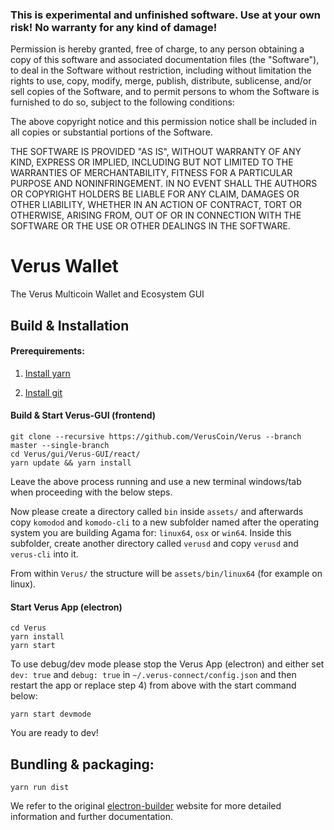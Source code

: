 ### This is experimental and unfinished software. Use at your own risk! No warranty for any kind of damage!

Permission is hereby granted, free of charge, to any person obtaining a copy of this software and associated documentation files (the "Software"), to deal in the Software without restriction, including without limitation the rights to use, copy, modify, merge, publish, distribute, sublicense, and/or sell copies of the Software, and to permit persons to whom the Software is furnished to do so, subject to the following conditions:

The above copyright notice and this permission notice shall be included in all copies or substantial portions of the Software.

THE SOFTWARE IS PROVIDED "AS IS", WITHOUT WARRANTY OF ANY KIND, EXPRESS OR IMPLIED, INCLUDING BUT NOT LIMITED TO THE WARRANTIES OF MERCHANTABILITY, FITNESS FOR A PARTICULAR PURPOSE AND NONINFRINGEMENT. IN NO EVENT SHALL THE AUTHORS OR COPYRIGHT HOLDERS BE LIABLE FOR ANY CLAIM, DAMAGES OR OTHER LIABILITY, WHETHER IN AN ACTION OF CONTRACT, TORT OR OTHERWISE, ARISING FROM, OUT OF OR IN CONNECTION WITH THE SOFTWARE OR THE USE OR OTHER DEALINGS IN THE SOFTWARE.

# Verus Wallet
The Verus Multicoin Wallet and Ecosystem GUI

## Build & Installation

#### Prerequirements:

1) [Install yarn](https://yarnpkg.com/)

2) [Install git](https://git-scm.com/)


#### Build & Start Verus-GUI (frontend)

```shell
git clone --recursive https://github.com/VerusCoin/Verus --branch master --single-branch
cd Verus/gui/Verus-GUI/react/
yarn update && yarn install 
```
Leave the above process running and use a new terminal windows/tab when proceeding with the below steps.

Now please create a directory called `bin` inside `assets/` and afterwards copy `komodod` and `komodo-cli` to a new subfolder named after the operating system you are building Agama for: `linux64`, `osx` or `win64`. Inside this subfolder, create another directory called `verusd`
and copy `verusd` and `verus-cli` into it.

From within `Verus/` the structure will be `assets/bin/linux64` (for example on linux).


#### Start Verus App (electron)

```shell
cd Verus
yarn install
yarn start
```
To use debug/dev mode please stop the Verus App (electron) and either set `dev: true` and `debug: true` in `~/.verus-connect/config.json` and then restart the app or replace step 4) from above with the start command below:

```shell
yarn start devmode
```

You are ready to dev!


## Bundling & packaging:

```shell
yarn run dist
```
We refer to the original [electron-builder](https://www.electron.build) website for more detailed information and further documentation.


